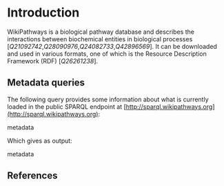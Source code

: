 # Introduction

WikiPathways is a biological pathway database and describes the interactions between
biochemical entities in biological processes [<cite>Q21092742</cite>,<cite>Q28090976</cite>,<cite>Q24082733</cite>,<cite>Q42896569</cite>].
It can be downloaded and used in various formats, one of which is the Resource
Description Framework (RDF) [<cite>Q26261238</cite>].

## Metadata queries

The following query provides some information about what is currently loaded
in the public SPARQL endpoint at [http://sparql.wikipathways.org](http://sparql.wikipathways.org):

<sparql>metadata</sparql>

Which gives as output:

<out>metadata</out>

## References

<references/>

